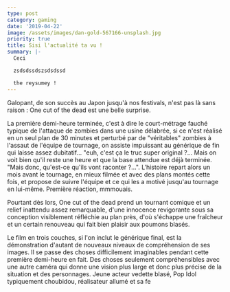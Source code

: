 ```yaml
---
type: post
category: gaming
date: '2019-04-22'
image: /assets/images/dan-gold-567166-unsplash.jpg
priority: true
title: Sisi l'actualité ta vu !
summary: |-
  Ceci 

  zsdsdssdszsdsdssd

  the reysumey !
---
```

Galopant, de son succès au Japon jusqu'à nos festivals, n'est pas là sans raison : One cut of the dead est une belle surprise.

La première demi-heure terminée, c'est à dire le court-métrage fauché typique de l'attaque de zombies dans une usine délabrée, si ce n'est réalisé en un seul plan de 30 minutes et perturbé par de "véritables" zombies à l'assaut de l'équipe de tournage, on assiste impuissant au générique de fin qui laisse assez dubitatif... "euh, c'est ça le truc super original ?... Mais on voit bien qu'il reste une heure et que la base attendue est déjà terminée. "Mais donc, qu'est-ce qu'ils vont raconter ?...". L'histoire repart alors un mois avant le tournage, en mieux filmée et avec des plans montés cette fois, et propose de suivre l'équipe et ce qui les a motivé jusqu'au tournage en lui-même. Première réaction, mmmouais.

Pourtant dès lors, One cut of the dead prend un tournant comique et un relief inattendu assez remarquable, d'une innocence revigorante sous sa conception visiblement réfléchie au plan près, d'où s'échappe une fraîcheur et un certain renouveau qui fait bien plaisir aux poumons blasés.

Le film en trois couches, si l'on inclut le générique final, est la démonstration d'autant de nouveaux niveaux de compréhension de ses images. Il se passe des choses difficilement imaginables pendant cette première demi-heure en fait. Des choses seulement compréhensibles avec une autre caméra qui donne une vision plus large et donc plus précise de la situation et des personnages. Jeune acteur vedette blasé, Pop Idol typiquement choubidou, réalisateur allumé et sa fe
